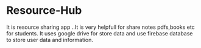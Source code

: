 # Resource-Hub
It is resource sharing app ..It is very helpfull for share notes pdfs,books etc for students.
It uses google drive for store data and use firebase database to store user data and information.

